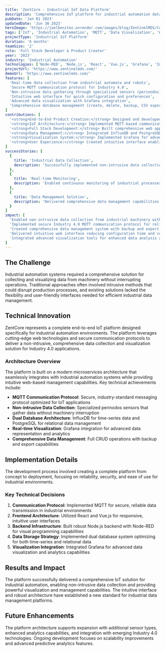 ```yaml
---
title: 'ZentCore - Industrial IoT Data Platform'
description: 'Comprehensive IoT platform for industrial automation data collection and visualization, featuring real-time MQTT communication, intuitive web interface, and advanced data management capabilities.'
pubDate: 'Jan 01 2023'
updatedDate: 'Jun 30 2023'
heroImage: 'https://joelbenitez.onrender.com/images/blog/ZentinelMDS/Coverportada_dashboard.png'
tags: ['IoT', 'Industrial Automation', 'MQTT', 'Data Visualization', 'Web Development']
projectType: 'Industrial IoT Platform'
duration: '6 months'
teamSize: '2'
role: 'Full Stack Developer & Product Creator'
year: '2023'
industry: 'Industrial Automation'
technologies: ['Node-RED', 'Node.js', 'React', 'Vue.js', 'Grafana', 'InfluxDB', 'PostgreSQL', 'MQTT']
projectUrl: 'https://www.zentinelmds.com/'
demoUrl: 'https://www.zentinelmds.com/'
features: [
  'Real-time data collection from industrial automata and robots',
  'Secure MQTT communication protocol for Industry 4.0',
  'Non-intrusive data gathering through specialized sensors (perinodos)',
  'Intuitive web interface for quick configuration and preferences',
  'Advanced data visualization with Grafana integration',
  'Comprehensive database management (create, delete, backup, CSV export)'
]
contributions: [
  '<strong>End-to-End Product Creation:</strong> Designed and developed complete platform from concept to deployment',
  '<strong>IoT Architecture:</strong> Implemented MQTT-based communication system for industrial sensors',
  '<strong>Full Stack Development:</strong> Built comprehensive web application using React/Vue frontend and Node.js backend',
  '<strong>Data Management:</strong> Integrated InfluxDB and PostgreSQL for efficient data storage and retrieval',
  '<strong>Visualization System:</strong> Implemented Grafana for advanced data representation and analytics',
  '<strong>User Experience:</strong> Created intuitive interface enabling quick configuration and data management'
]
successStories: [
  {
    title: 'Industrial Data Collection',
    description: 'Successfully implemented non-intrusive data collection from industrial machinery using specialized perinodos sensors with MQTT protocol.'
  },
  {
    title: 'Real-time Monitoring',
    description: 'Enabled continuous monitoring of industrial processes without interrupting machinery operation, providing valuable insights for optimization.'
  },
  {
    title: 'Data Management Solution',
    description: 'Delivered comprehensive data management capabilities including database operations, backup systems, and CSV export functionality.'
  }
]
impact: [
  'Enabled non-intrusive data collection from industrial machinery without operational interruption',
  'Implemented secure Industry 4.0 MQTT communication protocol for reliable data transmission',
  'Created comprehensive data management system with backup and export capabilities',
  'Delivered intuitive web interface reducing configuration time and complexity',
  'Integrated advanced visualization tools for enhanced data analysis and decision-making'
]
---
```


## The Challenge

Industrial automation systems required a comprehensive solution for collecting and visualizing data from machinery without interrupting operations. Traditional approaches often involved intrusive methods that could disrupt production processes, and existing solutions lacked the flexibility and user-friendly interfaces needed for efficient industrial data management.

## Technical Innovation

ZentCore represents a complete end-to-end IoT platform designed specifically for industrial automation environments. The platform leverages cutting-edge web technologies and secure communication protocols to deliver a non-intrusive, comprehensive data collection and visualization solution for Industry 4.0 applications.

### Architecture Overview

The platform is built on a modern microservices architecture that seamlessly integrates with industrial automation systems while providing intuitive web-based management capabilities. Key technical achievements include:

- **MQTT Communication Protocol**: Secure, industry-standard messaging protocol optimized for IoT applications
- **Non-intrusive Data Collection**: Specialized perinodos sensors that gather data without machinery interruption
- **Dual Database Architecture**: InfluxDB for time-series data and PostgreSQL for relational data management
- **Real-time Visualization**: Grafana integration for advanced data representation and analytics
- **Comprehensive Data Management**: Full CRUD operations with backup and export capabilities

## Implementation Details

The development process involved creating a complete platform from concept to deployment, focusing on reliability, security, and ease of use for industrial environments.

### Key Technical Decisions

1. **Communication Protocol**: Implemented MQTT for secure, reliable data transmission in industrial environments
2. **Frontend Architecture**: Utilized React and Vue.js for responsive, intuitive user interfaces
3. **Backend Infrastructure**: Built robust Node.js backend with Node-RED for visual programming capabilities
4. **Data Storage Strategy**: Implemented dual database system optimizing for both time-series and relational data
5. **Visualization Integration**: Integrated Grafana for advanced data visualization and analytics capabilities

## Results and Impact

The platform successfully delivered a comprehensive IoT solution for industrial automation, enabling non-intrusive data collection and providing powerful visualization and management capabilities. The intuitive interface and robust architecture have established a new standard for industrial data management platforms.

## Future Enhancements

The platform architecture supports expansion with additional sensor types, enhanced analytics capabilities, and integration with emerging Industry 4.0 technologies. Ongoing development focuses on scalability improvements and advanced predictive analytics features.